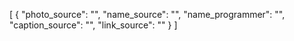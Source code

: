 
[
  {
    "photo_source": "",
    "name_source": "",
    "name_programmer": "",
    "caption_source": "",
    "link_source": ""
  }
]

